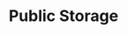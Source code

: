 ---
title: "Public Storage"
url: /phoenix/public-storage-north-black-canyon-highway/
shop: storage rental
---